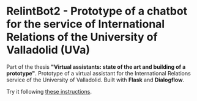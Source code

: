 # RelintBot2 - Prototype of a chatbot for the service of International Relations of the University of Valladolid (UVa)

Part of the thesis **"Virtual assistants: state of the art and building of a prototype"**. Prototype of a virtual assistant for the International Relations service of the University of Valladolid. Built with **Flask** and **Dialogflow**.

Try it following [these instructions](./docs/Access_bot.pdf).
